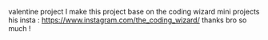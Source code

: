valentine project
I make this project base on the coding wizard mini projects 
his insta : https://www.instagram.com/the_coding_wizard/
thanks bro so much !

